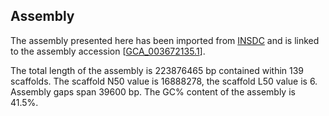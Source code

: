 **Assembly**
--------

The assembly presented here has been imported from [INSDC](http://www.insdc.org) and is linked to the assembly accession [[GCA\_003672135.1](http://www.ebi.ac.uk/ena/data/view/GCA_003672135.1)].

The total length of the assembly is 223876465 bp contained within 139 scaffolds.
The scaffold N50 value is 16888278, the scaffold L50 value is 6.
Assembly gaps span 39600 bp. The GC% content of the assembly is 41.5%.
